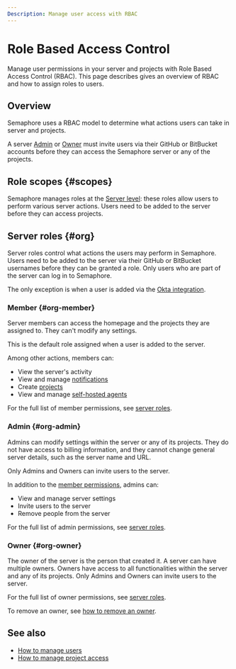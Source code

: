 ```yaml
---
Description: Manage user access with RBAC
---
```


# Role Based Access Control







Manage user permissions in your server and projects with Role Based Access Control (RBAC). This page describes gives an overview of RBAC and how to assign roles to users.

## Overview

Semaphore uses a RBAC model to determine what actions users can take in server and projects.

A server [Admin](#org-admin) or [Owner](#org-owner) must invite users via their GitHub or BitBucket accounts before they can access the Semaphore server or any of the projects.

## Role scopes {#scopes}

Semaphore manages roles at the [Server level](#org): these roles allow users to perform various server actions. Users need to be added to the server before they can access projects.

## Server roles {#org}

Server roles control what actions the users may perform in Semaphore. Users need to be added to the server via their GitHub or BitBucket usernames before they can be granted a role. Only users who are part of the server can log in to Semaphore.

The only exception is when a user is added via the [Okta integration](./okta).

### Member {#org-member}

Server members can access the homepage and the projects they are assigned to. They can't modify any settings.

This is the default role assigned when a user is added to the server.

Among other actions, members can:

- View the server's activity
- View and manage [notifications](./notifications)
- Create [projects](./projects)
- View and manage [self-hosted agents](./self-hosted)

For the full list of member permissions, see [server roles](./organizations#org-roles).

### Admin {#org-admin}

Admins can modify settings within the server or any of its projects. They do not have access to billing information, and they cannot change general server details, such as the server name and URL.

Only Admins and Owners can invite users to the server.

In addition to the [member permissions](#org-member), admins can:

- View and manage server settings
- Invite users to the server
- Remove people from the server

For the full list of admin permissions, see [server roles](./organizations#org-roles).

### Owner {#org-owner}

The owner of the server is the person that created it. A server can have multiple owners.  Owners have access to all functionalities within the server and any of its projects. Only Admins and Owners can invite users to the server.

For the full list of owner permissions, see [server roles](./organizations#org-roles).

To remove an owner, see [how to remove an owner](https://docs.semaphoreci.com/using-semaphore/organizations#remove-owner).

## See also

- [How to manage users](./organizations#people)
- [How to manage project access](./projects#people)
